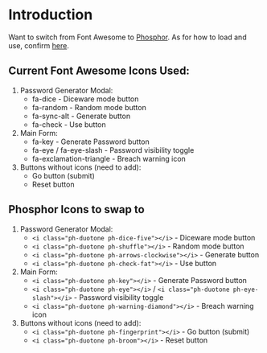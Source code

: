 # Introduction

Want to switch from Font Awesome to [Phosphor](https://phosphoricons.com/). As for how to load and use, confirm [here](https://github.com/phosphor-icons/homepage?tab=readme-ov-file#phosphor-icons).

## Current Font Awesome Icons Used:

1. Password Generator Modal:
   - fa-dice - Diceware mode button
   - fa-random - Random mode button
   - fa-sync-alt - Generate button
   - fa-check - Use button
2. Main Form:
   - fa-key - Generate Password button
   - fa-eye / fa-eye-slash - Password visibility toggle
   - fa-exclamation-triangle - Breach warning icon
3. Buttons without icons (need to add):
   - Go button (submit)
   - Reset button

## Phosphor Icons to swap to

1. Password Generator Modal:
   - `<i class="ph-duotone ph-dice-five"></i>` - Diceware mode button
   - `<i class="ph-duotone ph-shuffle"></i>` - Random mode button
   - `<i class="ph-duotone ph-arrows-clockwise"></i>` - Generate button
   - `<i class="ph-duotone ph-check-fat"></i>` - Use button
2. Main Form:
   - `<i class="ph-duotone ph-key"></i>` - Generate Password button
   - `<i class="ph-duotone ph-eye"></i>` / `<i class="ph-duotone ph-eye-slash"></i>` - Password visibility toggle
   - `<i class="ph-duotone ph-warning-diamond"></i>` - Breach warning icon
3. Buttons without icons (need to add):
   - `<i class="ph-duotone ph-fingerprint"></i>` - Go button (submit)
   - `<i class="ph-duotone ph-broom"></i>` - Reset button
